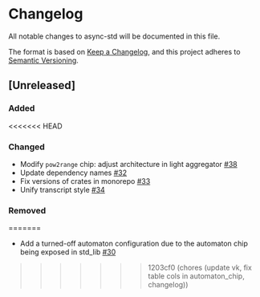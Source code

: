 # Changelog

All notable changes to async-std will be documented in this file.

The format is based on [Keep a Changelog](https://keepachangelog.com/en/1.0.0/),
and this project adheres to [Semantic Versioning](https://book.async.rs/overview/stability-guarantees.html).

## [Unreleased]

### Added

<<<<<<< HEAD
### Changed
* Modify `pow2range` chip: adjust architecture in light aggregator [#38](https://github.com/midnightntwrk/midnight-zk/pull/38)
* Update dependency names [#32](https://github.com/midnightntwrk/midnight-zk/pull/32)
* Fix versions of crates in monorepo [#33](https://github.com/midnightntwrk/midnight-zk/pull/33)
* Unify transcript style [#34](https://github.com/midnightntwrk/midnight-zk/pull/34)

### Removed
=======
* Add a turned-off automaton configuration due to the automaton chip being exposed in std_lib [#30](https://github.com/midnightntwrk/midnight-zk/pull/30)
>>>>>>> 1203cf0 (chores (update vk, fix table cols in automaton_chip, changelog))
